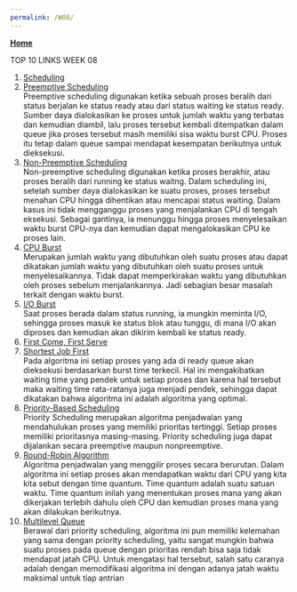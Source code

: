 ```yaml
---
permalink: /W08/
---
```

[**Home**](https://hanifahaputri.github.io/os211/)

TOP 10 LINKS WEEK 08
1. [Scheduling]()<br>
2. [Preemptive Scheduling](https://www.geeksforgeeks.org/preemptive-and-non-preemptive-scheduling/)<br>
Preemptive scheduling digunakan ketika sebuah proses beralih dari status berjalan ke status ready atau dari status waiting ke status ready. Sumber daya dialokasikan ke proses untuk jumlah waktu yang terbatas dan kemudian diambil, lalu proses tersebut kembali ditempatkan dalam queue jika proses tersebut masih memiliki sisa waktu burst CPU. Proses itu tetap dalam queue sampai mendapat kesempatan berikutnya untuk dieksekusi.
3. [Non-Preemptive Scheduling](https://www.geeksforgeeks.org/preemptive-and-non-preemptive-scheduling/)<br>
Non-preemptive scheduling digunakan ketika proses berakhir, atau proses beralih dari running ke status waitng. Dalam scheduling ini, setelah sumber daya dialokasikan ke suatu proses, proses tersebut menahan CPU hingga dihentikan atau mencapai status waiting. Dalam kasus ini tidak mengganggu proses yang menjalankan CPU di tengah eksekusi. Sebagai gantinya, ia menunggu hingga proses menyelesaikan waktu burst CPU-nya dan kemudian dapat mengalokasikan CPU ke proses lain.
4. [CPU Burst](https://www.quora.com/What-is-meant-by-CPU-Burst-and-I-O-Burst)<br>
Merupakan jumlah waktu yang dibutuhkan oleh suatu proses atau dapat dikatakan jumlah waktu yang dibutuhkan oleh suatu proses untuk menyelesaikannya. Tidak dapat memperkirakan waktu yang dibutuhkan oleh proses sebelum menjalankannya. Jadi sebagian besar masalah terkait dengan waktu burst.
5. [I/O Burst](https://www.quora.com/What-is-meant-by-CPU-Burst-and-I-O-Burst)<br>
Saat proses berada dalam status running, ia mungkin meminta I/O, sehingga proses masuk ke status blok atau tunggu, di mana I/O akan diproses dan kemudian akan dikirim kembali ke status ready.
6. [First Come, First Serve](https://www.guru99.com/fcfs-scheduling.html)<br>
7. [Shortest Job First](http://ftp.gunadarma.ac.id/linux/docs/v06/Kuliah/SistemOperasi/BUKU/SistemOperasi-4.X-1/ch14s03.html)<br>
Pada algoritma ini setiap proses yang ada di ready queue akan dieksekusi berdasarkan burst time terkecil. Hal ini mengakibatkan waiting time yang pendek untuk setiap proses dan karena hal tersebut maka waiting time rata-ratanya juga menjadi pendek, sehingga dapat dikatakan bahwa algoritma ini adalah algoritma yang optimal.
8. [Priority-Based Scheduling](https://www.tutorialspoint.com/operating_system/os_process_scheduling_algorithms.htm)<br>
Priority Scheduling merupakan algoritma penjadwalan yang mendahulukan proses yang memiliki prioritas tertinggi. Setiap proses memiliki prioritasnya masing-masing. Priority scheduling juga dapat dijalankan secara preemptive maupun nonpreemptive.
9. [Round-Robin Algorithm](https://dhewielrachman.blogspot.com/2016/10/algoritma-penjadwalan-dalam-sistem.html)<br>
Algoritma penjadwalan yang menggilir proses secara berurutan. Dalam algoritma ini setiap proses akan mendapatkan waktu dari CPU yang kita kita sebut dengan time quantum. Time quantum adalah suatu satuan waktu. Time quantum inilah yang menentukan proses mana yang akan dikerjakan terlebih dahulu oleh CPU dan kemudian proses mana yang akan dilakukan berikutnya.
10. [Multilevel Queue](http://ftp.gunadarma.ac.id/linux/docs/v06/Kuliah/SistemOperasi/BUKU/SistemOperasi-4.X-1/ch14s06.html)<br>
Berawal dari priority scheduling, algoritma ini pun memiliki kelemahan yang sama dengan priority scheduling, yaitu sangat mungkin bahwa suatu proses pada queue dengan prioritas rendah bisa saja tidak mendapat jatah CPU. Untuk mengatasi hal tersebut, salah satu caranya adalah dengan memodifikasi algoritma ini dengan adanya jatah waktu maksimal untuk tiap antrian
